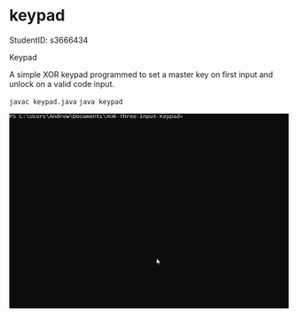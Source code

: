 # keypad
StudentID: s3666434

Keypad

A simple XOR keypad programmed to set a master key on first input and unlock on a valid code input.

`javac keypad.java`
`java keypad`

![/assets/img/0NOxSDVwtv.gif](/assets/img/0NOxSDVwtv.gif)